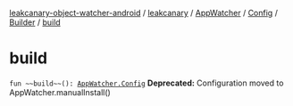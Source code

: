 [leakcanary-object-watcher-android](../../../../index.md) / [leakcanary](../../../index.md) / [AppWatcher](../../index.md) / [Config](../index.md) / [Builder](index.md) / [build](./build.md)

# build

`fun ~~build~~(): `[`AppWatcher.Config`](../index.md)
**Deprecated:** Configuration moved to AppWatcher.manualInstall()

